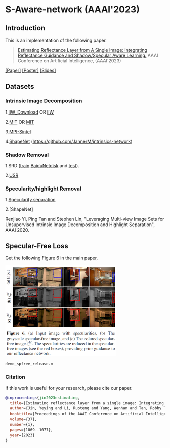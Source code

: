 # S-Aware-network (AAAI'2023)

## Introduction
This is an implementation of the following paper.
> [Estimating Reflectance Layer from A Single Image: Integrating Reflectance Guidance and Shadow/Specular Aware Learning.](https://arxiv.org/abs/2211.14751)
> AAAI Conference on Artificial Intelligence, (AAAI'2023)

[[Paper]](https://arxiv.org/pdf/2211.14751.pdf)
[[Poster]](https://www.dropbox.com/s/epc69nk2aqsdi7v/SAware_poster.pdf?dl=0) 
[[Slides]](https://www.dropbox.com/s/7f3j2d5ugifpftv/SAware_ppt.pdf?dl=0) 

## Datasets
### Intrinsic Image Decomposition

1.[IIW_Download](<https://labelmaterial.s3.amazonaws.com/release/iiw-dataset-release-0.zip>) OR [IIW](http://opensurfaces.cs.cornell.edu/publications/intrinsic/)

2.[MIT](https://github.com/davidstutz/grosse2009-intrinsic-images) OR [MIT](http://www.cs.toronto.edu/~rgrosse/intrinsic/downloads.html)

3.[MPI-Sintel](https://www.dropbox.com/s/4p6hlwsv2bv9vgp/MPI_300.zip?dl=0)

4.[ShapeNet](https://www.dropbox.com/s/vzi9cak5kr2obeq/ShapeNet-intrinsic-car-modified.zip?dl=0)
(https://github.com/JannerM/intrinsics-network)


### Shadow Removal

1.SRD ([train](https://drive.google.com/file/d/1W8vBRJYDG9imMgr9I2XaA13tlFIEHOjS/view) [BaiduNetdisk](https://pan.baidu.com/s/1mj3BoRQ) and [test](http://www.shengfenghe.com/publications/)).

2.[USR](https://drive.google.com/file/d/1PPAX0W4eyfn1cUrb2aBefnbrmhB1htoJ/view) 

### Specularity/highlight Removal
1.[Specularity separation](https://www.dropbox.com/s/awk9fa00xvfeqmf/specular%2Bdataset.zip?dl=0)

2.[ShapeNet]

Renjiao Yi, Ping Tan and Stephen Lin, "Leveraging Multi-view Image Sets for Unsupervised Intrinsic Image Decomposition and Highlight Separation", AAAI 2020.

## Specular-Free Loss
Get the following Figure 6 in the main paper,
<p align="left">
  <img width=350" src="teaser/specular-free.png">
</p>

```
demo_spfree_release.m
```

### Citation
If this work is useful for your research, please cite our paper. 
```BibTeX
@inproceedings{jin2023estimating,
  title={Estimating reflectance layer from a single image: Integrating reflectance guidance and shadow/specular aware learning},
  author={Jin, Yeying and Li, Ruoteng and Yang, Wenhan and Tan, Robby T},
  booktitle={Proceedings of the AAAI Conference on Artificial Intelligence},
  volume={37},
  number={1},
  pages={1069--1077},
  year={2023}
}
```
